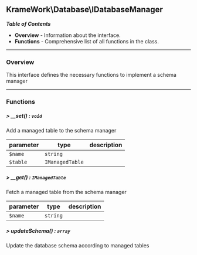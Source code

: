 ## KrameWork\Database\IDatabaseManager

***Table of Contents***
* **Overview** - Information about the interface.
* **Functions** - Comprehensive list of all functions in the class.

___
### Overview
This interface defines the necessary functions to implement a schema manager
___
### Functions
##### > __set() : `void`
Add a managed table to the schema manager

parameter | type | description
--- | --- | ---
`$name` | `string` | 
`$table` | `IManagedTable` | 

##### > __get() : `IManagedTable`
Fetch a managed table from the schema manager

parameter | type | description
--- | --- | ---
`$name` | `string` | 

##### > updateSchema() : `array`
Update the database schema according to managed tables

